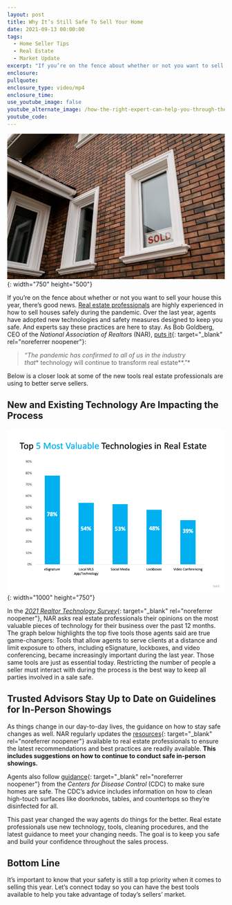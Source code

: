 ```yaml
---
layout: post
title: Why It’s Still Safe To Sell Your Home
date: 2021-09-13 00:00:00
tags:
  - Home Seller Tips
  - Real Estate
  - Market Update
excerpt: "If you’re on the fence about whether or not you want to sell your house this year, there’s good news.\_Real estate professionals\_are highly experienced in how to sell houses safely during the pandemic."
enclosure:
pullquote:
enclosure_type: video/mp4
enclosure_time:
use_youtube_image: false
youtube_alternate_image: /how-the-right-expert-can-help-you-through-the-overwhelming-market-2.png
youtube_code:
---
```

![](/pexels-alena-darmel-7641828-1.jpg){: width="750" height="500"}

If you’re on the fence about whether or not you want to sell your house this year, there’s good news.&nbsp;[Real estate professionals](https://www.buyandsellvero.com/blog/how-the-right-expert-can-help-you-through-the-overwhelming-market/)&nbsp;are highly experienced in how to sell houses safely during the pandemic. Over the last year, agents have adopted new technologies and safety measures designed to keep you safe. And experts say these practices are here to stay. As Bob Goldberg, CEO of the&nbsp;*National Association of Realtors*&nbsp;(NAR),&nbsp;[puts it](https://www.nar.realtor/newsroom/realtors-believe-drones-cyber-security-real-estates-most-impactful-emerging-tech){: target="_blank" rel="noreferrer noopener"}\:

> *“The pandemic has confirmed to all of us in the industry that**&nbsp;technology will continue to transform real estate**.”*

Below is a closer look at some of the new tools real estate professionals are using to better serve sellers.

## **New and Existing Technology Are Impacting the Process**

![](/20210913-mem-eng-1.png){: width="1000" height="750"}

In the&nbsp;[*2021 Realtor Technology Survey*](https://www.nar.realtor/research-and-statistics/research-reports/realtor-technology-survey){: target="_blank" rel="noreferrer noopener"}, NAR asks real estate professionals their opinions on the most valuable pieces of technology for their business over the past 12 months. The graph below highlights the top five tools those agents said are true game-changers: Tools that allow agents to serve clients at a distance and limit exposure to others, including eSignature, lockboxes, and video conferencing, became increasingly important during the last year. Those same tools are just as essential today. Restricting the number of people a seller must interact with during the process is the best way to keep all parties involved in a sale safe.

## **Trusted Advisors Stay Up to Date on Guidelines for In-Person Showings**

As things change in our day-to-day lives, the guidance on how to stay safe changes as well. NAR regularly updates the&nbsp;[resources](https://www.nar.realtor/coronavirus/guide-for-realtors){: target="_blank" rel="noreferrer noopener"}&nbsp;available to real estate professionals to ensure the latest recommendations and best practices are readily available.&nbsp;**This includes suggestions on how to continue to conduct safe in-person showings.**

Agents also follow&nbsp;[guidance](https://www.cdc.gov/coronavirus/2019-ncov/prevent-getting-sick/disinfecting-your-home.html){: target="_blank" rel="noreferrer noopener"}&nbsp;from the&nbsp;*Centers for Disease Control*&nbsp;(CDC) to make sure homes are safe. The CDC’s advice includes information on how to clean high-touch surfaces like doorknobs, tables, and countertops so they’re disinfected for all.

This past year changed the way agents do things for the better. Real estate professionals use new technology, tools, cleaning procedures, and the latest guidance to meet your changing needs. The goal is to keep you safe and build your confidence throughout the sales process.

## **Bottom Line**

It’s important to know that your safety is still a top priority when it comes to selling this year. Let’s connect today so you can have the best tools available to help you take advantage of today’s sellers’ market.

&nbsp;
